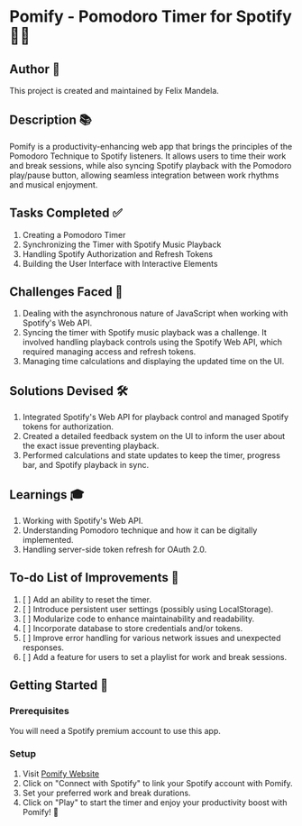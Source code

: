 # Pomify - Pomodoro Timer for Spotify 🍅🎵

## Author 📝
This project is created and maintained by Felix Mandela.

## Description 📚
Pomify is a productivity-enhancing web app that brings the principles of the Pomodoro Technique to Spotify listeners. It allows users to time their work and break sessions, while also syncing Spotify playback with the Pomodoro play/pause button, allowing seamless integration between work rhythms and musical enjoyment.

## Tasks Completed ✅

1. Creating a Pomodoro Timer
2. Synchronizing the Timer with Spotify Music Playback 
3. Handling Spotify Authorization and Refresh Tokens
4. Building the User Interface with Interactive Elements

## Challenges Faced 👊

1. Dealing with the asynchronous nature of JavaScript when working with Spotify's Web API.
2. Syncing the timer with Spotify music playback was a challenge. It involved handling playback controls using the Spotify Web API, which required managing access and refresh tokens.
3. Managing time calculations and displaying the updated time on the UI.

## Solutions Devised 🛠️

1. Integrated Spotify's Web API for playback control and managed Spotify tokens for authorization.
2. Created a detailed feedback system on the UI to inform the user about the exact issue preventing playback.
3. Performed calculations and state updates to keep the timer, progress bar, and Spotify playback in sync.

## Learnings 🎓

1. Working with Spotify's Web API.
2. Understanding Pomodoro technique and how it can be digitally implemented.
3. Handling server-side token refresh for OAuth 2.0.

## To-do List of Improvements 📝

1. [ ] Add an ability to reset the timer.
2. [ ] Introduce persistent user settings (possibly using LocalStorage).
3. [ ] Modularize code to enhance maintainability and readability.
4. [ ] Incorporate database to store credentials and/or tokens.
5. [ ] Improve error handling for various network issues and unexpected responses.
6. [ ] Add a feature for users to set a playlist for work and break sessions.

## Getting Started 🚀

### Prerequisites
You will need a Spotify premium account to use this app.

### Setup
1. Visit [Pomify Website](https://pomify.vercel.app)
2. Click on "Connect with Spotify" to link your Spotify account with Pomify.
3. Set your preferred work and break durations.
4. Click on "Play" to start the timer and enjoy your productivity boost with Pomify! 🚀
